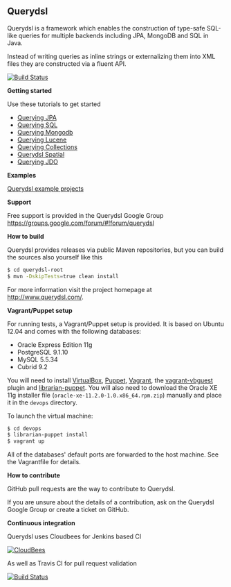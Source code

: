 ## Querydsl

Querydsl is a framework which enables the construction of type-safe SQL-like queries for multiple backends including JPA, MongoDB and SQL in Java.

Instead of writing queries as inline strings or externalizing them into XML files they are constructed via a fluent API.

[![Build Status](https://travis-ci.org/querydsl/querydsl.svg?branch=master)](https://travis-ci.org/querydsl/querydsl)

**Getting started**

Use these tutorials to get started

* [Querying JPA](http://www.querydsl.com/static/querydsl/latest/reference/html/ch02.html#jpa_integration)
* [Querying SQL](http://www.querydsl.com/static/querydsl/latest/reference/html/ch02s03.html)
* [Querying Mongodb](http://www.querydsl.com/static/querydsl/latest/reference/html/ch02s07.html)
* [Querying Lucene](http://www.querydsl.com/static/querydsl/latest/reference/html/ch02s05.html)
* [Querying Collections](http://www.querydsl.com/static/querydsl/latest/reference/html/ch02s08.html)
* [Querydsl Spatial](http://www.querydsl.com/static/querydsl/latest/reference/html/ch02s04.html)
* [Querying JDO](http://www.querydsl.com/static/querydsl/latest/reference/html/ch02s02.html)

**Examples**

[Querydsl example projects](https://github.com/querydsl/querydsl/tree/master/querydsl-examples)

**Support**

Free support is provided in the Querydsl Google Group https://groups.google.com/forum/#!forum/querydsl

**How to build**

Querydsl provides releases via public Maven repositories, but you can build the sources also yourself like this

```BASH
$ cd querydsl-root
$ mvn -DskipTests=true clean install
```

For more information visit the project homepage at http://www.querydsl.com/.

**Vagrant/Puppet setup**

For running tests, a Vagrant/Puppet setup is provided. It is based on Ubuntu 12.04 and comes with the following databases:

* Oracle Express Edition 11g
* PostgreSQL 9.1.10
* MySQL 5.5.34
* Cubrid 9.2

You will need to install [VirtualBox], [Puppet], [Vagrant], the [vagrant-vbguest] plugin and [librarian-puppet]. You will also need to 
download the Oracle XE 11g installer file (```oracle-xe-11.2.0-1.0.x86_64.rpm.zip```) manually and 
place it in the ```devops``` directory.

To launch the virtual machine:

```BASH
$ cd devops
$ librarian-puppet install
$ vagrant up
``` 

All of the databases' default ports are forwarded to the host machine. See the Vagrantfile for details.


**How to contribute**

GitHub pull requests are the way to contribute to Querydsl.

If you are unsure about the details of a contribution, ask on the Querydsl Google Group or create a ticket on GitHub.

[VirtualBox]: https://www.virtualbox.org/
[Vagrant]: http://www.vagrantup.com/
[Puppet]: http://puppetlabs.com/
[vagrant-vbguest]: https://github.com/dotless-de/vagrant-vbguest
[librarian-puppet]: http://librarian-puppet.com/

**Continuous integration**

Querydsl uses Cloudbees for Jenkins based CI

[![CloudBees](http://www.cloudbees.com/sites/default/files/Button-Built-on-CB-1.png)](https://querydsl.ci.cloudbees.com)

As well as Travis CI for pull request validation

[![Build Status](https://travis-ci.org/querydsl/querydsl.svg?branch=master)](https://travis-ci.org/querydsl/querydsl)
